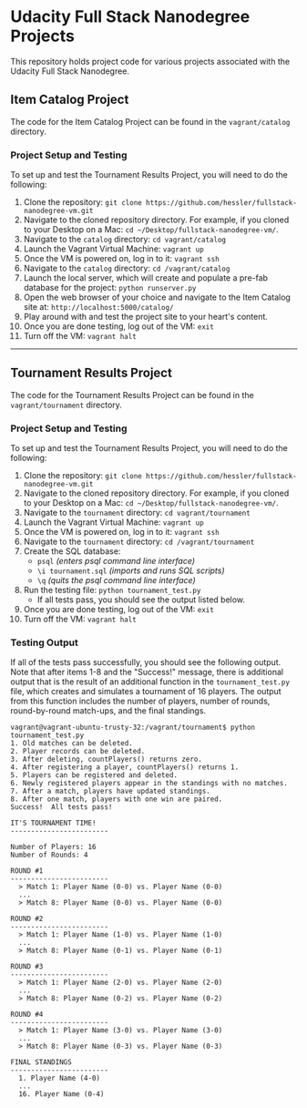 # Udacity Full Stack Nanodegree Projects
This repository holds project code for various projects associated with the Udacity Full Stack Nanodegree.

## Item Catalog Project
The code for the Item Catalog Project can be found in the `vagrant/catalog` directory.

### Project Setup and Testing
To set up and test the Tournament Results Project, you will need to do the following:

1. Clone the repository: `git clone https://github.com/hessler/fullstack-nanodegree-vm.git`
2. Navigate to the cloned repository directory. For example, if you cloned to your Desktop on a Mac: `cd ~/Desktop/fullstack-nanodegree-vm/`.
3. Navigate to the `catalog` directory: `cd vagrant/catalog`
4. Launch the Vagrant Virtual Machine: `vagrant up`
5. Once the VM is powered on, log in to it: `vagrant ssh`
6. Navigate to the `catalog` directory: `cd /vagrant/catalog`
7. Launch the local server, which will create and populate a pre-fab database for the project: `python runserver.py`
8. Open the web browser of your choice and navigate to the Item Catalog site at: `http://localhost:5000/catalog/`
9. Play around with and test the project site to your heart's content.
10. Once you are done testing, log out of the VM: `exit`
11. Turn off the VM: `vagrant halt`

---

## Tournament Results Project
The code for the Tournament Results Project can be found in the `vagrant/tournament` directory.

### Project Setup and Testing
To set up and test the Tournament Results Project, you will need to do the following:

1. Clone the repository: `git clone https://github.com/hessler/fullstack-nanodegree-vm.git`
2. Navigate to the cloned repository directory. For example, if you cloned to your Desktop on a Mac: `cd ~/Desktop/fullstack-nanodegree-vm/`.
3. Navigate to the `tournament` directory: `cd vagrant/tournament`
4. Launch the Vagrant Virtual Machine: `vagrant up`
5. Once the VM is powered on, log in to it: `vagrant ssh`
6. Navigate to the `tournament` directory: `cd /vagrant/tournament`
7. Create the SQL database:
    - `psql` _(enters psql command line interface)_
    - `\i tournament.sql` _(imports and runs SQL scripts)_
    - `\q` _(quits the psql command line interface)_
8. Run the testing file: `python tournament_test.py`
    - If all tests pass, you should see the output listed below.
9. Once you are done testing, log out of the VM: `exit`
10. Turn off the VM: `vagrant halt`

### Testing Output
If all of the tests pass successfully, you should see the following output. Note that after items 1-8 and the "Success!" message, there is additional output that is the result of an additional function in the `tournament_test.py` file, which creates and simulates a tournament of 16 players. The output from this function includes the number of players, number of rounds, round-by-round match-ups, and the final standings.

```
vagrant@vagrant-ubuntu-trusty-32:/vagrant/tournament$ python tournament_test.py
1. Old matches can be deleted.
2. Player records can be deleted.
3. After deleting, countPlayers() returns zero.
4. After registering a player, countPlayers() returns 1.
5. Players can be registered and deleted.
6. Newly registered players appear in the standings with no matches.
7. After a match, players have updated standings.
8. After one match, players with one win are paired.
Success!  All tests pass!

IT'S TOURNAMENT TIME!
------------------------

Number of Players: 16
Number of Rounds: 4

ROUND #1
------------------------
  > Match 1: Player Name (0-0) vs. Player Name (0-0)
  ...
  > Match 8: Player Name (0-0) vs. Player Name (0-0)

ROUND #2
------------------------
  > Match 1: Player Name (1-0) vs. Player Name (1-0)
  ...
  > Match 8: Player Name (0-1) vs. Player Name (0-1)

ROUND #3
------------------------
  > Match 1: Player Name (2-0) vs. Player Name (2-0)
  ...
  > Match 8: Player Name (0-2) vs. Player Name (0-2)

ROUND #4
------------------------
  > Match 1: Player Name (3-0) vs. Player Name (3-0)
  ...
  > Match 8: Player Name (0-3) vs. Player Name (0-3)

FINAL STANDINGS
------------------------
  1. Player Name (4-0)
  ...
  16. Player Name (0-4)

```
